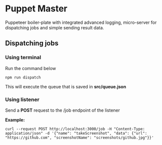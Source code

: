 # Puppet Master

Puppeteer boiler-plate with integrated advanced logging, micro-server for dispatching jobs and simple sending result data.

## Dispatching jobs

### Using terminal

Run the command below

```
npm run dispatch
```

This will execute the queue that is saved in **src/queue.json**

### Using listener

Send a **POST** request to the /job endpoint of the listener

**Example:**
```
curl --request POST http://localhost:3000/job -H "Content-Type: application/json" -d '{"name": "takeScreenshot", "data": {"url": "https://github.com", "screenshotName": "screenshots/github.jpg"}}'
```